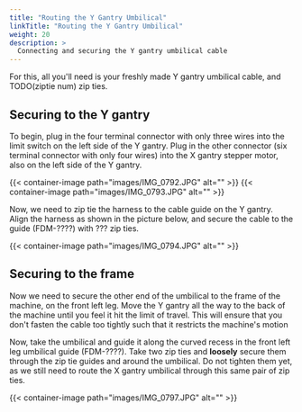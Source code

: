 ```yaml
---
title: "Routing the Y Gantry Umbilical"
linkTitle: "Routing the Y Gantry Umbilical"
weight: 20
description: >
  Connecting and securing the Y gantry umbilical cable 
---
```


For this, all you'll need is your freshly made Y gantry umbilical cable, and TODO(ziptie num) zip ties.

## Securing to the Y gantry

To begin, plug in the four terminal connector with only three wires into the limit switch on the left side of the Y gantry. Plug in the other connector (six terminal connector with only four wires) into the X gantry stepper motor, also on the left side of the Y gantry.

{{< container-image path="images/IMG_0792.JPG" alt="" >}}
{{< container-image path="images/IMG_0793.JPG" alt="" >}}

Now, we need to zip tie the harness to the cable guide on the Y gantry. Align the harness as shown in the picture below, and secure the cable to the guide (FDM-????) with ??? zip ties.

{{< container-image path="images/IMG_0794.JPG" alt="" >}}

## Securing to the frame

Now we need to secure the other end of the umbilical to the frame of the machine, on the front left leg. Move the Y gantry all the way to the back of the machine until you feel it hit the limit of travel. This will ensure that you don't fasten the cable too tightly such that it restricts the machine's motion

Now, take the umbilical and guide it along the curved recess in the front left leg umbilical guide (FDM-????). Take two zip ties and **loosely** secure them through the zip tie guides and around the umbilical. Do not tighten them yet, as we still need to route the X gantry umbilical through this same pair of zip ties.

{{< container-image path="images/IMG_0797.JPG" alt="" >}}